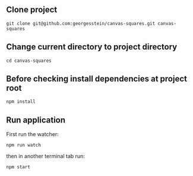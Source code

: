 ## Clone project
```
git clone git@github.com:georgesstein/canvas-squares.git canvas-squares
```

## Change current directory to project directory
```
cd canvas-squares
```

## Before checking install dependencies at project root
```
npm install
```

## Run application
First run the watcher:
```
npm run watch
```
then in another terminal tab run:
```
npm start
```

